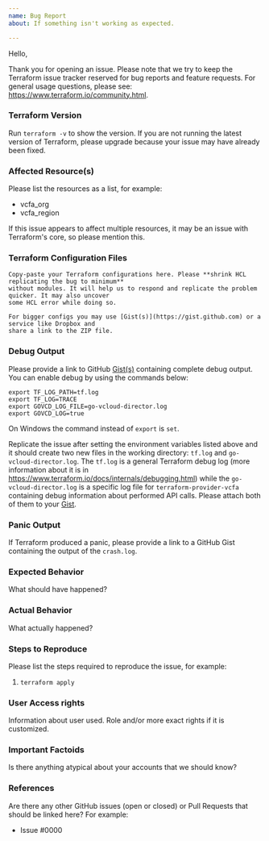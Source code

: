 ```yaml
---
name: Bug Report
about: If something isn't working as expected.

---
```


Hello,

Thank you for opening an issue. Please note that we try to keep the Terraform issue tracker reserved
for bug reports and feature requests. For general usage questions, please see:
https://www.terraform.io/community.html.

### Terraform Version
Run `terraform -v` to show the version. If you are not running the latest version of Terraform, please upgrade because your issue may have already been fixed.

### Affected Resource(s)
Please list the resources as a list, for example:
- vcfa_org
- vcfa_region

If this issue appears to affect multiple resources, it may be an issue with Terraform's core, so please mention this.

### Terraform Configuration Files

```hcl
Copy-paste your Terraform configurations here. Please **shrink HCL replicating the bug to minimum** 
without modules. It will help us to respond and replicate the problem quicker. It may also uncover
some HCL error while doing so.

For bigger configs you may use [Gist(s)](https://gist.github.com) or a service like Dropbox and
share a link to the ZIP file.
```

### Debug Output
Please provide a link to GitHub [Gist(s)](https://gist.github.com) containing complete debug
output. You can enable debug by using the commands below:
```shell
export TF_LOG_PATH=tf.log            
export TF_LOG=TRACE                  
export GOVCD_LOG_FILE=go-vcloud-director.log
export GOVCD_LOG=true     
```

On Windows the command instead of `export` is `set`.

Replicate the issue after setting the environment variables listed above and it should create two
new files in the working directory: `tf.log` and `go-vcloud-director.log`. The `tf.log` is a general
Terraform debug log (more information about it is in
https://www.terraform.io/docs/internals/debugging.html) while the `go-vcloud-director.log` is a
specific log file for `terraform-provider-vcfa` containing debug information about performed API
calls. Please attach both of them to your [Gist](https://gist.github.com).

### Panic Output
If Terraform produced a panic, please provide a link to a GitHub Gist containing the output of the `crash.log`.

### Expected Behavior
What should have happened?

### Actual Behavior
What actually happened?

### Steps to Reproduce
Please list the steps required to reproduce the issue, for example:
1. `terraform apply`

### User Access rights 
Information about user used. Role and/or more exact rights if it is customized.

### Important Factoids
Is there anything atypical about your accounts that we should know?

### References
Are there any other GitHub issues (open or closed) or Pull Requests that should be linked here? For example:
- Issue #0000
